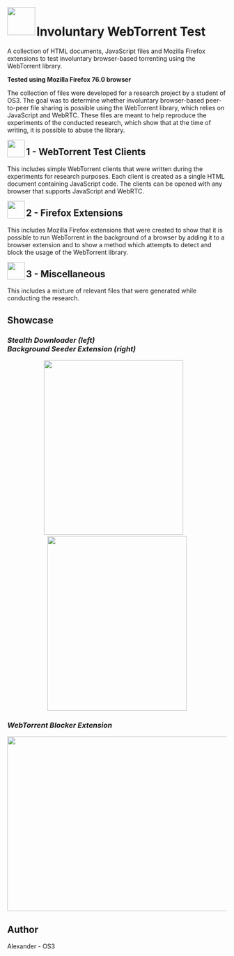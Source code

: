 <img align="left" width="64" height="64" src="https://raw.githubusercontent.com/alexander-47u/Involuntary-WebTorrent-Test/main/2-firefox-extensions/webtorrent-background-seeder/images/safe-64.png" alt="">

# Involuntary WebTorrent Test

A collection of HTML documents, JavaScript files and Mozilla Firefox extensions to test involuntary browser-based torrenting using the WebTorrent library.

**Tested using Mozilla Firefox 76.0 browser**

The collection of files were developed for a research project by a student of OS3. The goal was to determine whether involuntary browser-based peer-to-peer file sharing is possible using the WebTorrent library, which relies on JavaScript and WebRTC. These files are meant to help reproduce the experiments of the conducted research, which show that at the time of writing, it is possible to abuse the library.

<img align="left" width="40" height="40" src="https://raw.githubusercontent.com/alexander-47u/Involuntary-WebTorrent-Test/main/3-miscellaneous%20/showcase-images/uploadicon.png" alt="">

## 1 - WebTorrent Test Clients

This includes simple WebTorrent clients that were written during the experiments for research purposes. Each client is created as a single HTML document containing JavaScript code. The clients can be opened with any browser that supports JavaScript and WebRTC.

<img align="left" width="40" height="40" src="https://raw.githubusercontent.com/alexander-47u/Involuntary-WebTorrent-Test/main/2-firefox-extensions/webtorrent-blocker/images/safe-64.png" alt="">

## 2 - Firefox Extensions

This includes Mozilla Firefox extensions that were created to show that it is possible to run WebTorrent in the background of a browser by adding it to a browser extension and to show a method which attempts to detect and block the usage of the WebTorrent library.

<img align="left" width="40" height="40" src="https://raw.githubusercontent.com/alexander-47u/Involuntary-WebTorrent-Test/main/3-miscellaneous%20/showcase-images/othericon.png" alt="">

## 3 - Miscellaneous

This includes a mixture of relevant files that were generated while conducting the research.

## Showcase

### *Stealth Downloader (left) <br> Background Seeder Extension (right)*

<p align="center">
<img title="" src="https://raw.githubusercontent.com/alexander-47u/Involuntary-WebTorrent-Test/main/3-miscellaneous%20/showcase-images/webtorrent-uploader-stealth-download.gif" width="320px" height="400px" alt="" data-align="center">&nbsp;&nbsp;&nbsp;&nbsp;<img title="" src="https://raw.githubusercontent.com/alexander-47u/Involuntary-WebTorrent-Test/main/3-miscellaneous%20/showcase-images/webtorrent-seeder-extension.gif" width="320px" height="400px" alt="" data-align="center">
</p>

### *WebTorrent Blocker Extension*

<p align="center">
<img title="" src="https://raw.githubusercontent.com/alexander-47u/Involuntary-WebTorrent-Test/main/3-miscellaneous%20/showcase-images/webtorrent-blocker-extension.gif" width="560px" height="400px" alt="" data-align="center">
</p>

## Author
Alexander - OS3
